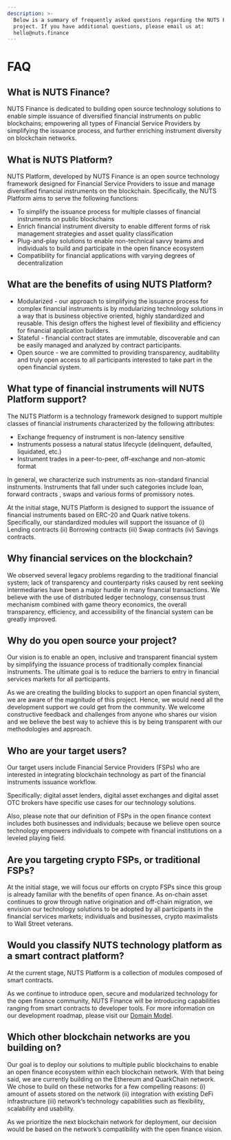 ```yaml
---
description: >-
  Below is a summary of frequently asked questions regarding the NUTS Finance
  project. If you have additional questions, please email us at:
  hello@nuts.finance
---
```


# FAQ

## What is NUTS Finance?

NUTS Finance is dedicated to building open source technology solutions to enable simple issuance of diversified financial instruments on public blockchains; empowering all types of Financial Service Providers by simplifying the issuance process, and further enriching instrument diversity on blockchain networks.

## **What is NUTS Platform?**

NUTS Platform, developed by NUTS Finance is an open source technology framework designed for Financial Service Providers to issue and manage diversified financial instruments on the blockchain. Specifically, the NUTS Platform aims to serve the following functions:

* To simplify the issuance  process for multiple classes of financial instruments on public blockchains
* Enrich financial instrument diversity to enable different forms of risk management strategies and asset quality classification 
* Plug-and-play solutions to enable non-technical savvy teams and individuals to build and participate in the open finance ecosystem
* Compatibility for financial applications with varying degrees of decentralization 

## **What are the benefits of using NUTS Platform?**

* Modularized - our approach to simplifying the issuance process for complex financial instruments is by modularizing technology solutions in a way that is business objective oriented, highly standardized and reusable. This design offers the highest level of flexibility and efficiency for financial application builders. 
* Stateful - financial contract states are immutable, discoverable and can be easily managed and analyzed by contract participants. 
* Open source - we are committed to providing transparency, auditability and truly open access to all participants interested to take part in the open financial system.

## **What type of financial instruments will NUTS Platform support?**

The NUTS Platform is a technology framework designed to support multiple classes of financial instruments characterized by the following attributes:  
  
- Exchange frequency of instrument is non-latency sensitive  
- Instruments possess a natural status lifecycle \(delinquent, defaulted, liquidated, etc.\)  
- Instrument trades in a peer-to-peer, off-exchange and non-atomic format  
  
In general, we characterize such instruments as non-standard financial instruments. Instruments that fall under such categories include loan, forward contracts , swaps and various forms of promissory notes.  
  
At the initial stage, NUTS Platform is designed to support the issuance of financial instruments based on ERC-20 and Quark native tokens. Specifically, our standardized modules will support the issuance of \(i\) Lending contracts \(ii\) Borrowing contracts \(iii\) Swap contracts \(iv\) Savings contracts.

## Why financial services on the blockchain?

We observed several legacy problems regarding to the traditional financial system; lack of transparency and counterparty risks caused by rent seeking intermediaries have been a major hurdle in many financial transactions. We believe with the use of distributed ledger technology, consensus trust mechanism combined with game theory economics, the overall transparency, efficiency, and accessibility of the financial system can be greatly improved.

## Why do you open source your project?

Our vision is to enable an open, inclusive and transparent financial system by simplifying the issuance process of traditionally complex financial instruments. The ultimate goal is to reduce the barriers to entry in financial services markets for all participants.  
  
As we are creating the building blocks to support an open financial system, we are aware of the magnitude of this project. Hence, we would need all the development support we could get from the community. We welcome constructive feedback and challenges from anyone who shares our vision and we believe the best way to achieve this is by being transparent with our methodologies and approach.

## Who are your target users?

Our target users include Financial Service Providers \(FSPs\) who are interested in integrating blockchain technology as part of the financial instruments issuance workflow. 

Specifically; digital asset lenders, digital asset exchanges and digital asset OTC brokers have specific use cases for our technology solutions.  

Also, please note that our definition of FSPs in the open finance context includes both businesses and individuals; because we believe open source technology empowers individuals to compete with financial institutions on a leveled playing field.

## Are you targeting crypto FSPs, or traditional FSPs?

At the initial stage, we will focus our efforts on crypto FSPs since this group is already familiar with the benefits of open finance. As on-chain asset continues to grow through native origination and off-chain migration, we envision our technology solutions to be adopted by all participants in the financial services markets; individuals and businesses, crypto maximalists to Wall Street veterans.

## Would you classify NUTS technology **platform** as a smart contract platform?

At the current stage, NUTS Platform is a collection of modules composed of smart contracts.  
  
As we continue to introduce open, secure and modularized technology for the open finance community, NUTS Finance will be introducing capabilities ranging from smart contracts to developer tools. For more information on our development roadmap, please visit our [Domain Model](../architecture-overview/domain-model.md).

## Which other blockchain networks are you building on?

Our goal is to deploy our solutions to multiple public blockchains to enable an open finance ecosystem within each blockchain network. With that being said, we are currently building on the Ethereum and QuarkChain network. We chose to build on these networks for a few compelling reasons: \(i\) amount of assets stored on the network \(ii\) integration with existing DeFi infrastructure \(iii\) network’s technology capabilities such as flexibility, scalability and usability.  
  
As we prioritize the next blockchain network for deployment, our decision would be based on the network’s compatibility with the open finance vision.

